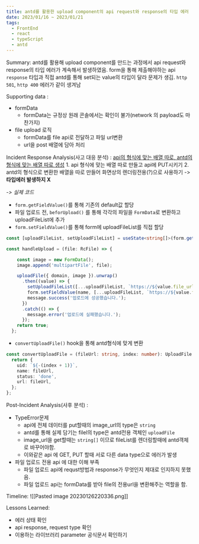 ```yaml
---
title: antd를 활용한 upload component의 api request와 response의 타입 에러
date: 2023/01/16 ~ 2023/01/21
tags:
  - FrontEnd
  - react
  - typeScript
  - antd
---
```




Summary: antd를 활용해 upload component를 만드는 과정에서 api request와 response의 타입 에러가 계속해서 발생하였음. form을 통해 제출해야하는 api `response` 타입과 직접 antd를 통해 set되는 value의 타입이 달라 문제가 생김. `http 501`, `http 400` 에러가 같이 생겨남

Supporting data : 
- formData
	- formData는 규정상 원래 콘솔에서는 확인이 불가(network 의 payload도 마찬가지)
- file upload 로직
	- formData를 file api로 전달하고 파일 url변환
	- url을 post 배열에 담아 처리

Incident Response Analysis(사고 대응 분석) : 
<u>api의 형식에 맞는 배열 따로, antd의 형식에 맞는 배열 따로 생성</u>
	1.  api 형식에 맞는 배열 따로 만들고 api에 PUT시키기
	2. antd의 형식으로 변환한 배열을 따로 만들어 화면상의 렌더링전용(?)으로 사용하기
	   -> **타입에러 발생하지 X**

*-> 실제 코드*
-   `form.getFieldValue()`를 통해 기존의 default값 할당
-   파일 업로드 전, `beforUpload()` 를 통해 각각의 파일을 `FormData`로 변환하고 uploadFileList에 추가
-   `form.setFieldValue()`를 통해 form에 uploadFileList를 직접 할당
```typescript
const [uploadFileList, setUploadFileList] = useState<string[]>(form.getFieldValue(name) || []);  const convertedFileList: UploadFile[] = uploadFileList?.map(convertUploadFile);

const handleUpload = (file: RcFile) => {

    const image = new FormData();
    image.append('multipartFile', file);

    uploadFile({ domain, image }).unwrap()
      .then((value) => {
        setUploadFileList([...uploadFileList, `https://${value.file_url}`]);
        form.setFieldValue(name, [...uploadFileList, `https://${value.file_url}`]);
        message.success('업로드에 성공했습니다.');
      })
      .catch(() => {
        message.error('업로드에 실패했습니다.');
      });
    return true;
  };
```

-   `convertUploadFile()` hook을 통해 antd형식에 맞게 변환
```typescript
const convertUploadFile = (fileUrl: string, index: number): UploadFile => {
  return {
    uid: `${-(index + 1)}`,
    name: fileUrl,
    status: 'done',
    url: fileUrl,
  };
};
```


Post-Incident Analysis(사후 분석) :
- TypeError문제 
	- api에 전체 데이터를 put할때의 image_url의 type은 `string`
	- antd를 통해 실제 담기는 filel의 type은 antd전용 객체인 `uploadFile` 
	- image_url을 get할때는 `string[]` 이므로 fileList를 렌더링할때에 antd객체로 바꾸어야함. 
	- 이와같은 api 에 GET, PUT 할때 서로 다른 data type으로 에러가 발생
- 파일 업로드 전용 api 에 대한 이해 부족
	- 파일 업로드 api에 requst방법과 response가 무엇인지 제대로 인지하지 못했음.
	- 파일 업로드 api는 formData를 받아 file의 전용url을 변환해주는 역할을 함.

Timeline: 
![[Pasted image 20230126220336.png]]

Lessons Learned: 
- 에러 상태 확인
- api response, request type 확인
- 이용하는 라이브러리 parameter 공식문서 확인하기